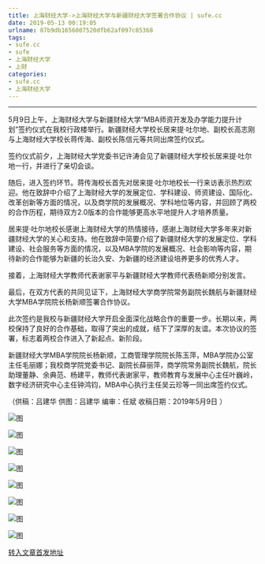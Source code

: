 ```yaml
---
title: 上海财经大学->上海财经大学与新疆财经大学签署合作协议 | sufe.cc
date: 2019-05-13 00:19:05
urlname: 87b9db1656007520dfb62af097c85368
tags: 
- sufe.cc
- sufe
- 上海财经大学
- 上财
categories:
- sufe.cc
- 上海财经大学
---
```



****

5月9日上午，上海财经大学与新疆财经大学“MBA师资开发及办学能力提升计划”签约仪式在我校行政楼举行。新疆财经大学校长居来提·吐尔地、副校长高志刚与上海财经大学校长蒋传海、副校长陈信元等共同出席签约仪式。

签约仪式前夕，上海财经大学党委书记许涛会见了新疆财经大学校长居来提·吐尔地一行，并进行了亲切会谈。

随后，进入签约环节。蒋传海校长首先对居来提·吐尔地校长一行来访表示热烈欢迎。他在致辞中介绍了上海财经大学的发展定位、学科建设、师资建设、国际化、改革创新等方面的情况，以及商学院的发展概况、学科地位等内容，并回顾了两校的合作历程，期待双方2.0版本的合作能够更高水平地提升人才培养质量。

居来提·吐尔地校长感谢上海财经大学的热情接待，感谢上海财经大学多年来对新疆财经大学的关心和支持。他在致辞中简要介绍了新疆财经大学的发展定位、学科建设、社会服务等方面的情况，以及MBA学院的发展概况、社会影响等内容，期待新的合作能够为新疆的长治久安、为新疆的经济建设培养更多的优秀人才。

接着，上海财经大学教师代表谢家平与新疆财经大学教师代表杨新顺分别发言。

最后，在双方代表的共同见证下，上海财经大学商学院常务副院长魏航与新疆财经大学MBA学院院长杨新顺签署合作协议。

此次签约是我校与新疆财经大学开启全面深化战略合作的重要一步。长期以来，两校保持了良好的合作基础，取得了突出的成就，结下了深厚的友谊。本次协议的签署，标志着两校合作进入了新起点、新阶段。

新疆财经大学MBA学院院长杨新顺，工商管理学院院长陈玉萍，MBA学院办公室主任毛丽娜；我校商学院党委书记、副院长薛丽萍，商学院常务副院长魏航，院长助理董静、余典范、杨建平，教师代表谢家平，教师教育与发展中心主任叶巍岭，数字经济研究中心主任钟鸿钧，MBA中心执行主任吴云珍等一同出席签约仪式。

（供稿：吕建华 供图：吕建华 编审：任斌 收稿日期：2019年5月9日 ）



![图](http://news.sufe.edu.cn/_upload/article/images/02/bd/2d22d4ba4ccc9810d90b3a6c7849/5dd28002-a84d-4854-8749-67cf751caf90.jpg)

![图](http://news.sufe.edu.cn/_upload/article/images/02/bd/2d22d4ba4ccc9810d90b3a6c7849/e230b2cf-bcae-4ad8-a505-7bdf04e3ce83.jpg)

![图](http://news.sufe.edu.cn/_upload/article/images/02/bd/2d22d4ba4ccc9810d90b3a6c7849/30ecbf8f-340c-4932-8123-f241a20cb4e4.jpg)

![图](http://news.sufe.edu.cn/_upload/article/images/02/bd/2d22d4ba4ccc9810d90b3a6c7849/19aa4885-65d1-4157-bb2c-df793a8bba13.jpg)

![图](http://news.sufe.edu.cn/_upload/article/images/02/bd/2d22d4ba4ccc9810d90b3a6c7849/04946a5d-f061-4734-8598-11ff048f4d27.jpg)

![图](http://news.sufe.edu.cn/_upload/article/images/02/bd/2d22d4ba4ccc9810d90b3a6c7849/f124ac1d-558d-42a1-92cb-561993cbb257.jpg)

![图](http://news.sufe.edu.cn/_upload/article/images/02/bd/2d22d4ba4ccc9810d90b3a6c7849/6bfc5512-77d1-4a0d-962e-724d4d62d1f1.jpg)

![图](http://news.sufe.edu.cn/_upload/article/images/02/bd/2d22d4ba4ccc9810d90b3a6c7849/9d4d24cf-1af3-4c29-aae4-1bf453710e8c.jpg)

[转入文章首发地址](http://news.sufe.edu.cn/d4/a8/c179a119976/page.htm)